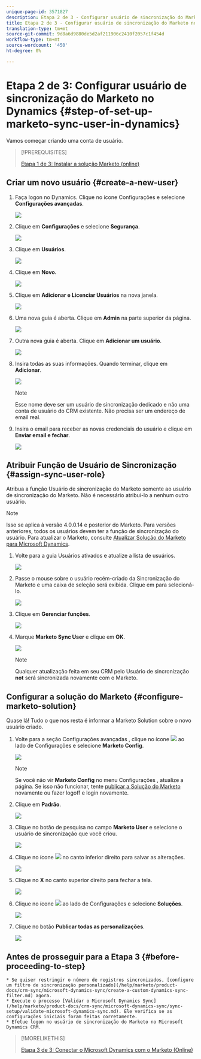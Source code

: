 ```yaml
---
unique-page-id: 3571827
description: Etapa 2 de 3 - Configurar usuário de sincronização do Marketo no Dynamics - Documentos do Marketo - Documentação do produto
title: Etapa 2 de 3 - Configurar usuário de sincronização do Marketo no Dynamic
translation-type: tm+mt
source-git-commit: 9d8a6d9880de5d2af211906c2410f2057c1f454d
workflow-type: tm+mt
source-wordcount: '450'
ht-degree: 0%

---
```



# Etapa 2 de 3: Configurar usuário de sincronização do Marketo no Dynamics {#step-of-set-up-marketo-sync-user-in-dynamics}

Vamos começar criando uma conta de usuário.

>[!PREREQUISITES]
>
>[Etapa 1 de 3: Instalar a solução Marketo (online)](/help/marketo/product-docs/crm-sync/microsoft-dynamics-sync/sync-setup/microsoft-dynamics-365/step-1-of-3-install.md)

## Criar um novo usuário {#create-a-new-user}

1. Faça logon no Dynamics. Clique no ícone Configurações e selecione **Configurações avançadas**.

   ![](assets/one.png)

1. Clique em **Configurações** e selecione **Segurança**.

   ![](assets/two.png)

1. Clique em **Usuários**.

   ![](assets/three.png)

1. Clique em **Novo.**

   ![](assets/four.png)

1. Clique em **Adicionar e Licenciar Usuários** na nova janela.

   ![](assets/five.png)

1. Uma nova guia é aberta. Clique em **Admin** na parte superior da página.

   ![](assets/six.png)

1. Outra nova guia é aberta. Clique em **Adicionar um usuário**.

   ![](assets/seven.png)

1. Insira todas as suas informações. Quando terminar, clique em **Adicionar**.

   ![](assets/eight.png)

   >[!NOTE]
   >
   >Esse nome deve ser um usuário de sincronização dedicado e não uma conta de usuário do CRM existente. Não precisa ser um endereço de email real.

1. Insira o email para receber as novas credenciais do usuário e clique em **Enviar email e fechar**.

   ![](assets/nine.png)

## Atribuir Função de Usuário de Sincronização {#assign-sync-user-role}

Atribua a função Usuário de sincronização do Marketo somente ao usuário de sincronização do Marketo. Não é necessário atribuí-lo a nenhum outro usuário.

>[!NOTE]
>
>Isso se aplica à versão 4.0.0.14 e posterior do Marketo. Para versões anteriores, todos os usuários devem ter a função de sincronização do usuário. Para atualizar o Marketo, consulte [Atualizar Solução do Marketo para Microsoft Dynamics](/help/marketo/product-docs/crm-sync/microsoft-dynamics-sync/sync-setup/update-the-marketo-solution-for-microsoft-dynamics.md).

1. Volte para a guia Usuários ativados e atualize a lista de usuários.

   ![](assets/ten.png)

1. Passe o mouse sobre o usuário recém-criado da Sincronização do Marketo e uma caixa de seleção será exibida. Clique em para selecioná-lo.

   ![](assets/eleven.png)

1. Clique em **Gerenciar funções**.

   ![](assets/twelve.png)

1. Marque **Marketo Sync User** e clique em **OK**.

   ![](assets/thirteen.png)

   >[!NOTE]
   >
   >Qualquer atualização feita em seu CRM pelo Usuário de sincronização **not** será sincronizada novamente com o Marketo.

## Configurar a solução do Marketo {#configure-marketo-solution}

Quase lá! Tudo o que nos resta é informar a Marketo Solution sobre o novo usuário criado.

1. Volte para a seção Configurações avançadas , clique no ícone ![](assets/image2015-5-13-15-3a49-3a19.png) ao lado de Configurações e selecione **Marketo Config**.

   ![](assets/fourteen.png)

   >[!NOTE]
   >
   >Se você não vir **Marketo Config** no menu Configurações , atualize a página. Se isso não funcionar, tente [publicar a Solução do Marketo](/help/marketo/product-docs/crm-sync/microsoft-dynamics-sync/sync-setup/microsoft-dynamics-365/step-1-of-3-install.md) novamente ou fazer logoff e login novamente.

1. Clique em **Padrão**.

   ![](assets/fifteen.png)

1. Clique no botão de pesquisa no campo **Marketo User** e selecione o usuário de sincronização que você criou.

   ![](assets/sixteen.png)

1. Clique no ícone ![](assets/image2015-3-13-15-3a10-3a11.png) no canto inferior direito para salvar as alterações.

   ![](assets/image2015-3-13-15-3a3-3a3.png)

1. Clique no **X** no canto superior direito para fechar a tela.

   ![](assets/seventeen.png)

1. Clique no ícone ![](assets/image2015-5-13-15-3a49-3a19-1.png) ao lado de Configurações e selecione **Soluções**.

   ![](assets/eighteen.png)

1. Clique no botão **Publicar todas as personalizações**.

   ![](assets/nineteen.png)

## Antes de prosseguir para a Etapa 3 {#before-proceeding-to-step}

    * Se quiser restringir o número de registros sincronizados, [configure um filtro de sincronização personalizado](/help/marketo/product-docs/crm-sync/microsoft-dynamics-sync/create-a-custom-dynamics-sync-filter.md) agora.
    * Execute o processo [Validar o Microsoft Dynamics Sync](/help/marketo/product-docs/crm-sync/microsoft-dynamics-sync/sync-setup/validate-microsoft-dynamics-sync.md). Ele verifica se as configurações iniciais foram feitas corretamente.
    * Efetue logon no usuário de sincronização do Marketo no Microsoft Dynamics CRM.

>[!MORELIKETHIS]
>
>[Etapa 3 de 3: Conectar o Microsoft Dynamics com o Marketo (Online)](/help/marketo/product-docs/crm-sync/microsoft-dynamics-sync/sync-setup/microsoft-dynamics-365/step-3-of-3-connect.md)
